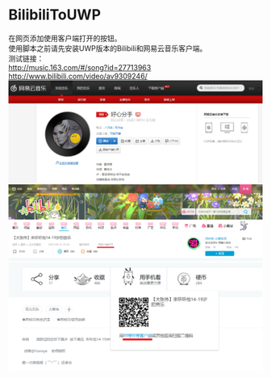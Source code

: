 # BilibiliToUWP
在网页添加使用客户端打开的按钮。</br>
使用脚本之前请先安装UWP版本的Bilibili和网易云音乐客户端。</br>
测试链接：</br>
<http://music.163.com/#/song?id=27713963></br>
<http://www.bilibili.com/video/av9309246/></br>
![](imgs/1.png)
![](imgs/2.png)
![](imgs/3.png)
